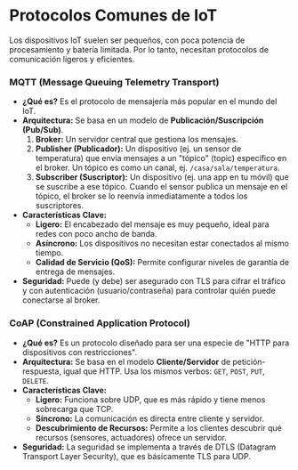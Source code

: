 # Protocolos Comunes de IoT

Los dispositivos IoT suelen ser pequeños, con poca potencia de procesamiento y batería limitada. Por lo tanto, necesitan protocolos de comunicación ligeros y eficientes.

### MQTT (Message Queuing Telemetry Transport)

-   **¿Qué es?** Es el protocolo de mensajería más popular en el mundo del IoT.
-   **Arquitectura:** Se basa en un modelo de **Publicación/Suscripción (Pub/Sub)**.
    1.  **Broker:** Un servidor central que gestiona los mensajes.
    2.  **Publisher (Publicador):** Un dispositivo (ej. un sensor de temperatura) que envía mensajes a un "tópico" (topic) específico en el broker. Un tópico es como un canal, ej. `/casa/sala/temperatura`.
    3.  **Subscriber (Suscriptor):** Un dispositivo (ej. una app en tu móvil) que se suscribe a ese tópico. Cuando el sensor publica un mensaje en el tópico, el broker se lo reenvía inmediatamente a todos los suscriptores.
-   **Características Clave:**
    -   **Ligero:** El encabezado del mensaje es muy pequeño, ideal para redes con poco ancho de banda.
    -   **Asíncrono:** Los dispositivos no necesitan estar conectados al mismo tiempo.
    -   **Calidad de Servicio (QoS):** Permite configurar niveles de garantía de entrega de mensajes.
-   **Seguridad:** Puede (y debe) ser asegurado con TLS para cifrar el tráfico y con autenticación (usuario/contraseña) para controlar quién puede conectarse al broker.

### CoAP (Constrained Application Protocol)

-   **¿Qué es?** Es un protocolo diseñado para ser una especie de "HTTP para dispositivos con restricciones".
-   **Arquitectura:** Se basa en el modelo **Cliente/Servidor** de petición-respuesta, igual que HTTP. Usa los mismos verbos: `GET`, `POST`, `PUT`, `DELETE`.
-   **Características Clave:**
    -   **Ligero:** Funciona sobre UDP, que es más rápido y tiene menos sobrecarga que TCP.
    -   **Síncrono:** La comunicación es directa entre cliente y servidor.
    -   **Descubrimiento de Recursos:** Permite a los clientes descubrir qué recursos (sensores, actuadores) ofrece un servidor.
-   **Seguridad:** La seguridad se implementa a través de DTLS (Datagram Transport Layer Security), que es básicamente TLS para UDP.
